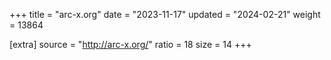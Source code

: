 +++
title = "arc-x.org"
date = "2023-11-17"
updated = "2024-02-21"
weight = 13864

[extra]
source = "http://arc-x.org/"
ratio = 18
size = 14
+++

